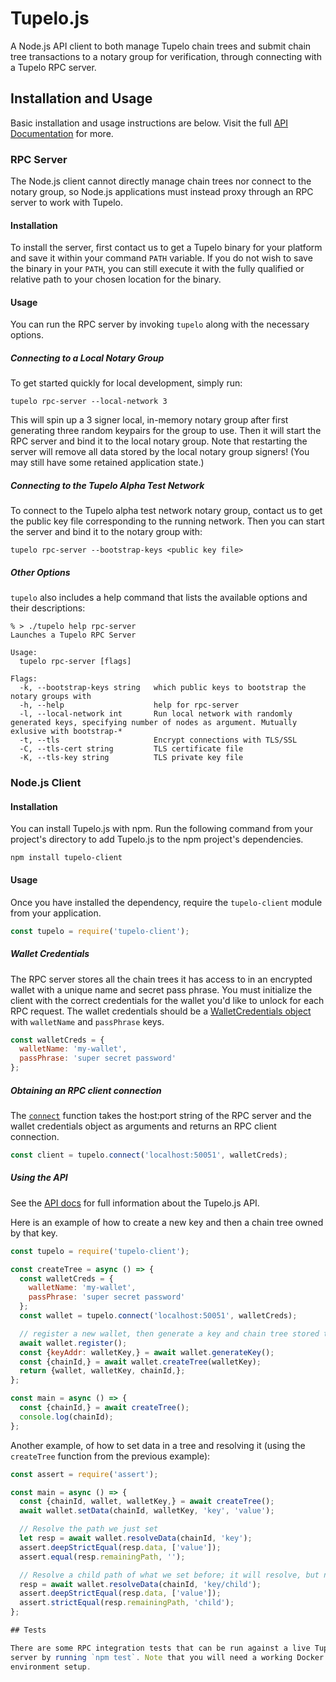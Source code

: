 # Tupelo.js
A Node.js API client to both manage Tupelo chain trees and submit chain tree
transactions to a notary group for verification, through connecting with a Tupelo
RPC server.

## Installation and Usage
Basic installation and usage instructions are below. Visit the full
[API Documentation](https://quorumcontrol.github.io/tupelo.js/identifiers.html) for more.

### RPC Server
The Node.js client cannot directly manage chain trees nor connect to the notary
group, so Node.js applications must instead proxy through an RPC server to work
with Tupelo.

#### Installation
To install the server, first contact us to get a Tupelo binary for your platform
and save it within your command `PATH` variable. If you do not wish to save the
binary in your `PATH`, you can still execute it with the fully qualified or
relative path to your chosen location for the binary.

#### Usage
You can run the RPC server by invoking `tupelo` along with the necessary options.

##### Connecting to a Local Notary Group
To get started quickly for local development, simply run:
```shell
tupelo rpc-server --local-network 3
```

This will spin up a 3 signer local, in-memory notary group after first
generating three random keypairs for the group to use. Then it will start the
RPC server and bind it to the local notary group. Note that restarting the
server will remove all data stored by the local notary group signers! (You may
still have some retained application state.)

##### Connecting to the Tupelo Alpha Test Network
To connect to the Tupelo alpha test network notary group, contact us to get the
public key file corresponding to the running network. Then you can start the
server and bind it to the notary group with:
```shell
tupelo rpc-server --bootstrap-keys <public key file>
```

##### Other Options
`tupelo` also includes a help command that lists the available options and their
descriptions:
```shell
% > ./tupelo help rpc-server
Launches a Tupelo RPC Server

Usage:
  tupelo rpc-server [flags]

Flags:
  -k, --bootstrap-keys string   which public keys to bootstrap the notary groups with
  -h, --help                    help for rpc-server
  -l, --local-network int       Run local network with randomly generated keys, specifying number of nodes as argument. Mutually exlusive with bootstrap-*
  -t, --tls                     Encrypt connections with TLS/SSL
  -C, --tls-cert string         TLS certificate file
  -K, --tls-key string          TLS private key file
```

### Node.js Client

#### Installation
You can install Tupelo.js with npm. Run the following command from your
project's directory to add Tupelo.js to the npm project's dependencies.

```shell
npm install tupelo-client
```

#### Usage
Once you have installed the dependency, require the `tupelo-client` module from
your application.

```javascript
const tupelo = require('tupelo-client');
```

##### Wallet Credentials
The RPC server stores all the chain trees it has access to in an encrypted
wallet with a unique name and secret pass phrase. You must initialize the client
with the correct credentials for the wallet you'd like to unlock for each
RPC request. The wallet credentials should be a
[WalletCredentials object](https://quorumcontrol.github.io/tupelo.js/typedef/index.html#static-typedef-WalletCredentials) with
`walletName` and `passPhrase` keys.

```javascript
const walletCreds = {
  walletName: 'my-wallet',
  passPhrase: 'super secret password'
};
```

##### Obtaining an RPC client connection
The [`connect`](https://quorumcontrol.github.io/tupelo.js/function/index.html#static-function-connect) function takes the host:port string of the RPC server and the
wallet credentials object as arguments and returns an RPC client connection.

```javascript
const client = tupelo.connect('localhost:50051', walletCreds);
```

##### Using the API
See the [API docs](https://quorumcontrol.github.io/tupelo.js/identifiers.html) for full
information about the Tupelo.js API.

Here is an example of how to create a new key and then a chain tree owned by that key. 

```javascript
const tupelo = require('tupelo-client');

const createTree = async () => {
  const walletCreds = {
    walletName: 'my-wallet',
    passPhrase: 'super secret password'
  };
  const wallet = tupelo.connect('localhost:50051', walletCreds);

  // register a new wallet, then generate a key and chain tree stored there
  await wallet.register();
  const {keyAddr: walletKey,} = await wallet.generateKey();
  const {chainId,} = await wallet.createTree(walletKey);
  return {wallet, walletKey, chainId,};
};

const main = async () => {
  const {chainId,} = await createTree();
  console.log(chainId);
};
```

Another example, of how to set data in a tree and resolving it (using the `createTree`
function from the previous example):

```javascript
const assert = require('assert');

const main = async () => {
  const {chainId, wallet, walletKey,} = await createTree();
  await wallet.setData(chainId, walletKey, 'key', 'value');

  // Resolve the path we just set
  let resp = await wallet.resolveData(chainId, 'key');
  assert.deepStrictEqual(resp.data, ['value']);
  assert.equal(resp.remainingPath, '');

  // Resolve a child path of what we set before; it will resolve, but not for the full path
  resp = await wallet.resolveData(chainId, 'key/child');
  assert.deepStrictEqual(resp.data, ['value']);
  assert.strictEqual(resp.remainingPath, 'child');
};

## Tests

There are some RPC integration tests that can be run against a live Tupelo RPC
server by running `npm test`. Note that you will need a working Docker
environment setup.
